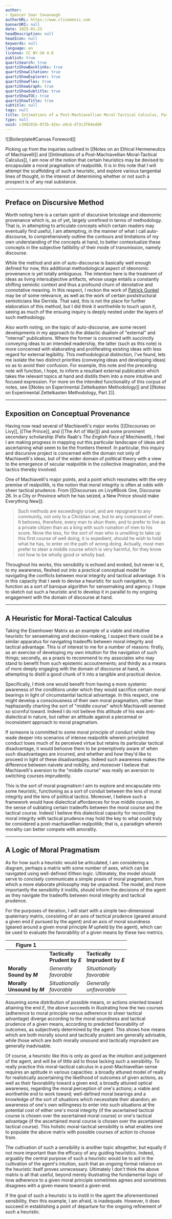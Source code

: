 ```yaml
---
author:
- Spencer Saar Cavanaugh
authorURL: https://www.clinamenic.com
bannerURI: null
date: 2025-01-23
headDescription: null
headIcon: null
keywords: null
language: en
license: CC BY-SA 4.0
publish: true
quartzSearch: true
quartzShowBacklinks: true
quartzShowCitation: true
quartzShowExplorer: true
quartzShowFlex: true
quartzShowGraph: true
quartzShowSubtitle: true
quartzShowTOC: true
quartzShowTitle: true
subtitle: null
tags: null
title: Intimations of a Post-Machiavellian Moral-Tactical Calculus, Part 2
type: null
uuid: c348281b-072b-42ec-a9cb-d73c3784edd0
---
```


![[Boilerplate#Canvas Foreword]]

Picking up from the inquiries outlined in [[Notes on an Ethical Hermeneutics of Machiavelli]] and [[Intimations of a Post-Machiavellian Moral-Tactical Calculus]], I am now of the notion that certain heuristics may be devised to encapsulate a moral pragmatism of realpolitik. It is in this note that I will attempt the scaffolding of such a heuristic, and explore various tangential lines of thought, in the interest of determining whether or not such a prospect is of any real substance.

---

## Preface on Discursive Method

Worth noting here is a certain spirit of discursive bricolage and ideonomic provenance which is, as of yet, largely unrefined in terms of methodology. That is, in attempting to articulate concepts which certain readers may eventually find useful, I am attempting, in the manner of what I call auto-discourse, to comprehensively outline the contours and limitations of my own understanding of the concepts at hand, to better contextualize these concepts in the subjective fallibility of their mode of transmission, namely discourse.

While the method and aim of auto-discourse is basically well enough defined for now, this additional methodological aspect of ideonomic provenance is yet totally ambiguous. The intention here is the treatment of ideas as living intersubjective artifacts, whose usage entails a constantly shifting semiotic context and thus a profound churn of denotative and connotative meaning. In this respect, I reckon the work of [Patrick Gunkel](https://ideonomy.mit.edu/) may be of some relevance, as well as the work of certain poststructural semioticians like Derrida. That said, this is not the place for further elaboration of this method, but I did think it worthwhile to touch upon it, seeing as much of the ensuing inquiry is deeply nested under the layers of such methodology.

Also worth noting, on the topic of auto-discourse, are some recent developments in my approach to the didactic dualism of "external" and "internal" publications. Where the former is concerned with succinctly conveying ideas to an intended readership, the latter (such as this note) is more concerned with elaborating and proliferating existing ideas with less regard for external legibility. This methodological distinction, I've found, lets me isolate the two distinct priorities (conveying ideas and developing ideas) so as to avoid their confusion. For example, this note and the preceding note will function, I hope, to inform a resultant external publication which takes the relevant topics at hand and distills them into a more intuitive and focused expression. For more on the intended functionality of this corpus of notes, see [[Notes on Experimental Zettelkasten Methodology]] and [[Notes on Experimental Zettelkasten Methodology, Part 2]].

---

## Exposition on Conceptual Provenance

Having now read several of Machiavelli's major works ([[Discourses on Livy]], [[The Prince]], and [[The Art of War]]) and some prominent secondary scholarship (Felix Raab's _The English Face of Machiavelli_), I feel I am making progress in mapping out this particular landscape of ideas and ascertaining what seem to be the frontiers thereof. In particular, this inquiry and discursive project is concerned with the domain not only of Machiavelli's ideas, but of the wider domain of political theory with a view to the emergence of secular realpolitik in the collective imagination, and the tactics thereby involved.

One of Machiavelli's major points, and a point which resonates with the very premise of realpolitik, is the notion that moral integrity is often at odds with sheer tactical prudence. From [[Discourses on Livy#Book One, Discourse 26. In a City or Province which he has seized, a New Prince should make Everything New]]:

> Such methods are exceedingly cruel, and are repugnant to any community, not only to a Christian one, but to any composed of men. It behoves, therefore, every man to shun them, and to prefer to live as a private citizen than as a king with such ruination of men to his score. None the less, for the sort of man who is unwilling to take up this first course of well doing, it is expedient, should he wish to hold what he has, to enter on the path of wrong doing. Actually, most men prefer to steer a middle course which is very harmful, for they know not how to be wholly good or wholly bad.

Throughout his works, this sensibility is echoed and evoked, but never is it, to my awareness, fleshed out into a practical conceptual model for navigating the conflicts between moral integrity and tactical advantage. It is in this capacity that I seek to devise a heuristic for such navigation, to function as a sort of baroque algorithm for sensemaking and agency. I hope to sketch out such a heuristic and to develop it in parallel to my ongoing engagement with the domain of discourse at hand.

---

## A Heuristic for Moral-Tactical Calculus

Taking the Eisenhower Matrix as an example of a viable and intuitive heuristic for sensemaking and decision-making, I suspect there could be a similar apparatus for navigating tradeoffs between moral integrity and tactical advantage. This is of interest to me for a number of reasons: firstly, as an exercise of developing my own intuition for the navigation of such things; secondly, as a praxis to recommend to my associates who may stand to benefit from such epistemic accoutrements; and thirdly as a means of more deeply engaging with the domain of discourse at hand, in attempting to distill a good chunk of it into a tangible and practical device.

Specifically, I think one would benefit from having a more systemic awareness of the conditions under which they would sacrifice certain moral bearings in light of circumstantial tactical advantage. In this respect, one might develop a consciousness of their own moral pragmatism, rather than haphazardly charting the sort of "middle course" which Machiavelli seemed so scornful toward. Indeed I do not believe this attitude of his was anti-dialectical in nature, but rather an attitude against a piecemeal or inconsistent approach to moral pragmatism.

If someone is committed to some moral principle of conduct while they wade deeper into scenarios of intense realpolitik wherein principled conduct loses much of its perceived virtue but retains its particular tactical disadvantage, it would behoove them to be preemptively aware of when such disadvantages are incurred, and whether and how they'd like to proceed in light of these disadvantages. Indeed such awareness makes the difference between naivete and nobility, and moreover I believe that Machiavelli's aversion to the "middle course" was really an aversion to switching courses imprudently.

This is the sort of moral pragmatism I aim to explore and encapsulate into some heuristic, functioning as a sort of conduit between the lens of moral integrity and the lens of political tactics. Moreover, I believe such a framework would have dialectical affordances for true middle courses, in the sense of sublating certain tradeoffs between the moral course and the tactical course. Indeed I believe this dialectical capacity for reconciling moral integrity with tactical prudence may hold the key to what could truly be considered a post-machiavellian realpolitik; that is, a paradigm wherein morality can better compete with amorality.

---

## A Logic of Moral Pragmatism

As for how such a heuristic would be articulated, I am considering a diagram, perhaps a matrix with some number of axes, which can be navigated using well-defined if/then logic. Ultimately, the model should serve to concisely communicate a simple praxis of moral pragmatism, from which a more elaborate philosophy may be unpacked. The model, and more importantly the sensibility it instills, should inform the decisions of the agent as they navigate the tradeoffs between moral integrity and tactical prudence.

For the purposes of iteration, I will start with a simple two-dimensional quaternary matrix, consisting of an axis of tactical prudence (geared around a given end $E$ pursued by the agent) and an axis of moral soundness (geared around a given moral principle $M$ upheld by the agent), which can be used to evaluate the favorability of a given means by these two metrics.

| Figure 1                       |                                  |                                    |
| ------------------------------ | -------------------------------- | ---------------------------------- |
|                                | **Tactically<br>Prudent by $E$** | **Tactically<br>Imprudent by $E$** |
| **Morally <br>Sound by $M$**   | _Generally <br>favorable_        | _Situationally<br>favorable_       |
| **Morally <br>Unsound by $M$** | _Situationally<br>favorable_     | _Generally<br>unfavorable_         |

Assuming some distribution of possible means, or actions oriented toward attaining the end $E$, the above succeeds in illustrating how the two courses (adherence to moral principle versus adherence to sheer tactical advantage) diverge according to the moral soundness and tactical prudence of a given means, according to predicted favorability of outcomes, as subjectively determined by the agent. This shows how means which are both morally sound and tactically prudent are generally advisable, while those which are both morally unsound and tactically imprudent are generally inadvisable.

Of course, a heuristic like this is only as good as the intuition and judgement of the agent, and will be of little aid to those lacking such a sensibility. To really practice this moral-tactical calculus in a post-Machiavellian sense requires an aptitude in various capacities: a broadly attuned model of reality for realistically ascertaining the likelihood of outcomes of given actions, as well as their favorability toward a given end; a broadly attuned optical awareness, regarding the moral perception of one's actions; a viable and worthwhile end to work toward; well-defined moral bearings and a knowledge of the sort of situations which necessitate their abandon; an awareness of one's own willingness to enter into such situations at the potential cost of either one's moral integrity (if the ascertained tactical course is chosen over the ascertained moral course) or one's tactical advantage (if the ascertained moral course is chosen over the ascertained tactical course). This holistic moral-tactical sensibility is what enables one to populate the above matrix with possible courses of action to choose from.

The cultivation of such a sensibility is another topic altogether, but equally if not more important than the efficacy of any guiding heuristics. Indeed, arguably the central purpose of such a heuristic would be to aid in the cultivation of the agent's intuition, such that an ongoing formal reliance on the heuristic itself proves unnecessary. Ultimately I don't think the above matrix is all that useful, beyond merely illustrating the fundamental logic of how adherence to a given moral principle sometimes agrees and sometimes disagrees with a given means toward a given end.

If the goal of such a heuristic is to instill in the agent the aforementioned sensibility, then this example, I am afraid, is inadequate. However, it does succeed in establishing a point of departure for the ongoing refinement of such a heuristic.